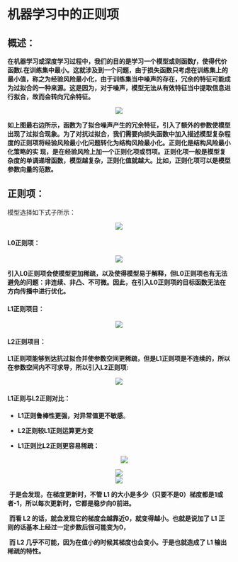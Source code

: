 # 机器学习中的正则项

## 概述：

**在机器学习或深度学习过程中，我们的目的是学习一个模型或则函数*f*，使得代价函数*L*在训练集中最小。这就涉及到一个问题，由于损失函数只考虑在训练集上的最小值，称之为经验风险最小化，由于训练集当中噪声的存在，冗余的特征可能成为过拟合的一种来源。这是因为，对于噪声，模型无法从有效特征当中提取信息进行拟合，故而会转向冗余特征。**

<div align=center>
<img src="https://pic3.zhimg.com/v2-d88d37f41b60d2eb3cbce6d9771b2eed_r.jpg?source=1940ef5c"/>
</div>

**如上图最右边所示，函数为了拟合噪声产生的冗余特征，引入了额外的参数使模型出现了过拟合现象。为了对抗过拟合，我们需要向损失函数中加入描述模型复杂程度的正则项将经验风险最小化问题转化为结构风险最小化。正则化是结构风险最小化策略的实 现，是在经验风险上加一个正则化项或罚项。正则化项一般是模型复杂度的单调递增函数，模型越复杂，正则化值就越大。比如，正则化项可以是模型参数向量的范数。**

## 正则项：

模型选择如下式子所示：

<div align=center>
<img src="https://note.youdao.com/yws/api/personal/file/WEB60f6d41733ec5da7346cc637c3de3a42?method=download&shareKey=57829acc22b71eceaabdfae58a7f9abd"/>
</div>

#### L0正则项：

<div align=center>
<img src="https://note.youdao.com/yws/api/personal/file/WEB4f472386f08ce0b135c1dd084ca75dde?method=download&shareKey=a9b44527efabb0f199af8a31c07600ec"/>
</div>



**引入L0正则项会使模型更加稀疏，以及使得模型易于解释，但L0正则项也有无法避免的问题：非连续、非凸、不可微。因此，在引入L0正则项的目标函数无法在方向传播中进行优化。**



#### L1正则项目：

<div align=center>
<img src="https://note.youdao.com/yws/api/personal/file/WEBb9ae8e5495190d927b7ce67a4cd5bac6?method=download&shareKey=7c0ba9b2e96553112fd060c7ce77b29b"/>
</div>

#### L2正则项目：

**L1正则项能够到达抗过拟合并使参数空间更稀疏，但是L1正则项是不连续的，所以在参数空间内不可求导，所以引入L2正则项:**

<div align=center>
<img src="https://note.youdao.com/yws/api/personal/file/WEB8f390f5742bd326504e225d238aa3d9d?method=download&shareKey=79e3e4c5ed4f0c3352e8e77213685091"/>
</div>

#### L1正则与L2正则对比：

- **L1正则鲁棒性更强，对异常值更不敏感**。

- **L2正则较L1正则运算更方变**

- **L1正则比L2正则更容易稀疏：**
  
  <div align=center>
  <img src="https://note.youdao.com/yws/api/personal/file/WEBf37e39d3592c0a20419b5c92c164ee87?method=download&shareKey=45d6cf284fe17ca1518c443d7a86398e"/>
  </div>

<div align=center>
<img src="https://pic2.zhimg.com/v2-ea5454fc80e6c601fdb347caeeba28cc_r.jpg?source=1940ef5c"/>
</div>

<div align=center>
<img src="https://pic3.zhimg.com/v2-d88e01e730c8e8d91facbd2b1248bfec_r.jpg?source=1940ef5c"/>
</div>

​	**于是会发现，在梯度更新时，不管 L1 的大小是多少（只要不是0）梯度都是1或者-1，所以每次更新时，它都是稳步向0前进。**

​	**而看 L2 的话，就会发现它的梯度会越靠近0，就变得越小。也就是说加了 L1 正则的话基本上经过一定步数后很可能变为0，**

​	**而 L2 几乎不可能，因为在值小的时候其梯度也会变小。于是也就造成了 L1 输出稀疏的特性。**